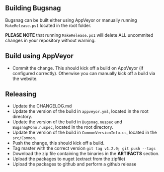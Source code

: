 Building Bugsnag
----------------

Bugsnag can be built either using AppVeyor or manually running `MakeRelease.ps1` located in the root folder.

**PLEASE NOTE** that running `MakeRelease.ps1` will delete ALL uncommited changes in your repository without warning.

Build using AppVeyor
--------------------

 * Commit the change. This should kick off a build on AppVeyor (if configured correctly). Otherwise you can manually kick off a build via the website.

Releasing
---------

* Update the CHANGELOG.md
* Update the version of the build in `appveyor.yml`, located in the root directory.
* Update the version of the build in `Bugsnag.nuspec` and `BugsnagMono.nuspec`, located in the root directory.
* Update the version of the build in `CommonVersionInfo.cs`, located in the `src/Common`.
* Push the change, this should kick off a build.
* Tag master with the correct version `git tag v1.2.0; git push --tags`
* Download the zip file containing the binaries in the **ARTIFACTS** section.
* Upload the packages to nuget (extract from the zipfile)
* Upload the packages to github and perform a github release
